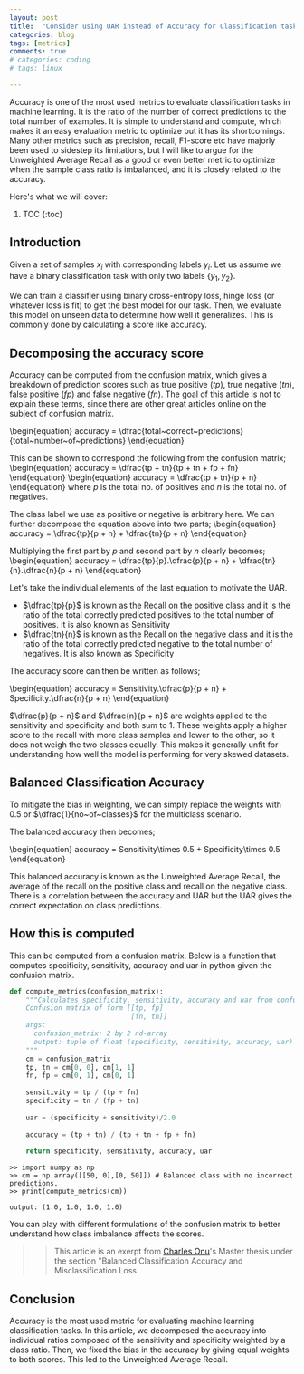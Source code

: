 ```yaml
---
layout: post
title:  "Consider using UAR instead of Accuracy for Classification tasks"
categories: blog
tags: [metrics]
comments: true
# categories: coding
# tags: linux

---
```


Accuracy is one  of the most used metrics to evaluate classification tasks in machine learning. It is the ratio of the number of correct predictions to the total number of examples. It is simple to understand and compute, which makes it an easy evaluation metric to optimize but it has its shortcomings. Many other metrics such as precision, recall, F1-score etc have majorly been used to sidestep its limitations, but I will like to argue for the Unweighted Average Recall as a good or even better metric to optimize when the sample class ratio is imbalanced, and it is closely related to the accuracy.

Here's what we will cover:
1. TOC
{:toc}

## Introduction

Given a set of samples $x_i$ with corresponding labels $y_i$. Let us assume we have a binary classification task with only two labels $\{y_1, y_2\}$.

We can train a classifier using binary cross-entropy loss, hinge loss (or whatever loss is fit) to get the best model for our task. Then, we evaluate this model on unseen data to determine how well it generalizes. This is commonly done by calculating a score like accuracy.

## Decomposing the accuracy score

Accuracy can be computed from the confusion matrix, which gives a breakdown of prediction scores such as true positive $(tp)$, true negative $(tn)$, false positive $(fp)$ and false negative $(fn)$. The goal of this article is not to explain these terms, since there are other great articles online on the subject of confusion matrix.

\begin{equation}
accuracy = \dfrac{total~correct~predictions}{total~number~of~predictions}
\end{equation}

This can be shown to correspond the following from the confusion matrix;
\begin{equation}
accuracy = \dfrac{tp + tn}{tp + tn + fp + fn}
\end{equation}
\begin{equation}
accuracy = \dfrac{tp + tn}{p + n}
\end{equation}
where $p$ is the total no. of positives and $n$ is the total no. of negatives.

The class label we use as positive or negative is arbitrary here. We can further decompose the equation above into two parts;
\begin{equation}
accuracy = \dfrac{tp}{p + n} + \dfrac{tn}{p + n}
\end{equation}

Multiplying the first part by $p$ and second part by $n$ clearly becomes;
\begin{equation}
accuracy = \dfrac{tp}{p}.\dfrac{p}{p + n} + \dfrac{tn}{n}.\dfrac{n}{p + n}
\end{equation}

Let's take the individual elements of the last equation to motivate the UAR.

- $\dfrac{tp}{p}$ is known as the Recall on the positive class and it is the ratio of the total correctly predicted positives to the total number of positives. It is also known as Sensitivity
- $\dfrac{tn}{n}$ is known as the Recall on the negative class and it is the ratio of the total correctly predicted negative to the total number of negatives. It is also known as Specificity

The accuracy score can then be written as follows;

\begin{equation}
accuracy = Sensitivity.\dfrac{p}{p + n} + Specificity.\dfrac{n}{p + n}
\end{equation}

$\dfrac{p}{p + n}$ and $\dfrac{n}{p + n}$ are weights applied to the sensitivity and specificity and both sum to 1. These weights apply a higher score to the recall with more class samples and lower to the other, so it does not weigh the two classes equally. This makes it generally unfit for understanding how well the model is performing for very skewed datasets.

## Balanced Classification Accuracy

To mitigate the bias in weighting, we can simply replace the weights with 0.5 or $\dfrac{1}{no~of~classes}$ for the multiclass scenario.

The balanced accuracy then becomes;

\begin{equation}
accuracy = Sensitivity\times 0.5 + Specificity\times 0.5
\end{equation}

This balanced accuracy is known as the Unweighted Average Recall, the average of the recall on the positive class and recall on the negative class. There is a correlation between the accuracy and UAR but the UAR gives the correct expectation on class predictions.

## How this is computed

This can be computed from a confusion matrix. Below is a function that computes specificity, sensitivity, accuracy and uar in python given the confusion matrix.

```python
def compute_metrics(confusion_matrix):
    """Calculates specificity, sensitivity, accuracy and uar from confusion matrix
    Confusion matrix of form [[tp, fp]
                              [fn, tn]]
    args:
      confusion_matrix: 2 by 2 nd-array
      output: tuple of float (specificity, sensitivity, accuracy, uar)
    """
    cm = confusion_matrix
    tp, tn = cm[0, 0], cm[1, 1]
    fn, fp = cm[0, 1], cm[0, 1]
    
    sensitivity = tp / (tp + fn)
    specificity = tn / (fp + tn)
    
    uar = (specificity + sensitivity)/2.0
    
    accuracy = (tp + tn) / (tp + tn + fp + fn)
        
    return specificity, sensitivity, accuracy, uar
```

```
>> import numpy as np
>> cm = np.array([[50, 0],[0, 50]]) # Balanced class with no incorrect predictions.
>> print(compute_metrics(cm))
```

```
output: (1.0, 1.0, 1.0, 1.0)
```

You can play with different formulations of the confusion matrix to better understand how class imbalance affects the scores.

>> This article is an exerpt from [Charles Onu](https://onucharles.github.io/)'s Master thesis under the section "Balanced Classification Accuracy and Misclassification Loss

## Conclusion

Accuracy is the most used metric for evaluating machine learning classification tasks. In this article, we decomposed the accuracy into individual ratios composed of the sensitivity and specificity weighted by a class ratio. Then, we fixed the bias in the accuracy by giving equal weights to both scores. This led to the Unweighted Average Recall.
